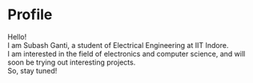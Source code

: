 # Profile

Hello!  
I am Subash Ganti, a student of Electrical Engineering at IIT Indore.  
I am interested in the field of electronics and computer science, and will soon be trying out interesting projects.  
So, stay tuned!
